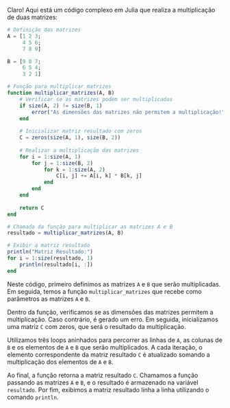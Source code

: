 Claro! Aqui está um código complexo em Julia que realiza a multiplicação de duas matrizes:

```julia
# Definição das matrizes
A = [1 2 3;
     4 5 6;
     7 8 9]

B = [9 8 7;
     6 5 4;
     3 2 1]

# Função para multiplicar matrizes
function multiplicar_matrizes(A, B)
    # Verificar se as matrizes podem ser multiplicadas
    if size(A, 2) != size(B, 1)
        error("As dimensões das matrizes não permitem a multiplicação!")
    end
    
    # Inicializar matriz resultado com zeros
    C = zeros(size(A, 1), size(B, 2))
    
    # Realizar a multiplicação das matrizes
    for i = 1:size(A, 1)
        for j = 1:size(B, 2)
            for k = 1:size(A, 2)
                C[i, j] += A[i, k] * B[k, j]
            end
        end
    end
    
    return C
end

# Chamada da função para multiplicar as matrizes A e B
resultado = multiplicar_matrizes(A, B)

# Exibir a matriz resultado
println("Matriz Resultado:")
for i = 1:size(resultado, 1)
    println(resultado[i, :])
end
```

Neste código, primeiro definimos as matrizes `A` e `B` que serão multiplicadas. Em seguida, temos a função `multiplicar_matrizes` que recebe como parâmetros as matrizes `A` e `B`. 

Dentro da função, verificamos se as dimensões das matrizes permitem a multiplicação. Caso contrário, é gerado um erro. Em seguida, inicializamos uma matriz `C` com zeros, que será o resultado da multiplicação.

Utilizamos três loops aninhados para percorrer as linhas de `A`, as colunas de `B` e os elementos de `A` e `B` que serão multiplicados. A cada iteração, o elemento correspondente da matriz resultado `C` é atualizado somando a multiplicação dos elementos de `A` e `B`.

Ao final, a função retorna a matriz resultado `C`. Chamamos a função passando as matrizes `A` e `B`, e o resultado é armazenado na variável `resultado`. Por fim, exibimos a matriz resultado linha a linha utilizando o comando `println`.
